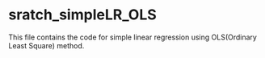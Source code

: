 # sratch_simpleLR_OLS
This file contains the code for simple linear regression using OLS(Ordinary Least Square) method.
